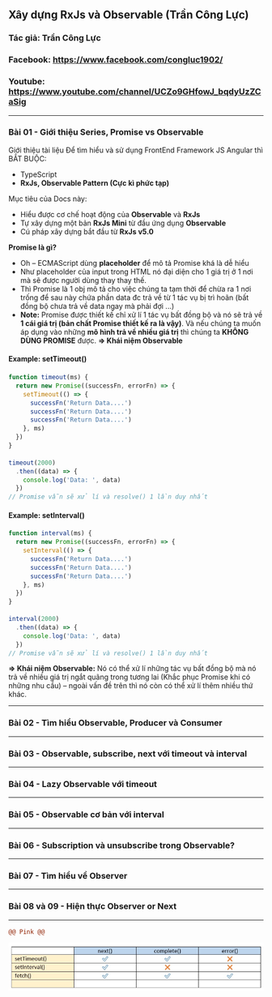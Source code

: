 ## Xây dựng RxJs và Observable (Trần Công Lực) 
### Tác giả: Trần Công Lực
### Facebook: https://www.facebook.com/congluc1902/
### Youtube: https://www.youtube.com/channel/UCZo9GHfowJ_bqdyUzZCaSig

<hr />

### Bài 01 - Giới thiệu Series, Promise vs Observable 
Giới thiệu tài liệu
Để tìm hiểu và sử dụng FrontEnd Framework JS Angular thì 
BẮT BUỘC:
- TypeScript
- **RxJs, Observable Pattern (Cực kì phức tạp)**

Mục tiêu của Docs này:
- Hiểu được cơ chế hoạt động của **Observable** và **RxJs**
- Tự xây dựng một bản **RxJs Mini** từ đầu ứng dụng **Observable**
- Cú pháp xây dựng bắt đầu từ **RxJs v5.0**

**Promise là gì?**
- Oh – ECMAScript dùng **placeholder** để mô tả Promise khá là dễ hiểu
- Như placeholder của input trong HTML nó đại diện cho 1 giá trị ở 1 nơi mà sẽ được người dùng thay thay thế.
- Thì Promise là 1 obj mô tả cho việc chúng ta tạm thời để chừa ra 1 nơi trống để sau này chứa phần data đc trả về từ 1 tác vụ bị trì hoãn (bất đồng bộ chưa trả về data ngay mà phải đợi ...)
- **Note:** Promise được thiết kế chỉ xử lí 1 tác vụ bất đồng bộ và nó sẽ trả về **1 cái giá trị (bản chất Promise thiết kế ra là vậy)**. Và nếu chúng ta muốn áp dụng vào những **mô hình trả về nhiều giá trị** thì chúng ta **KHÔNG DÙNG PROMISE** được. **=> Khái niệm Observable**

#### Example: setTimeout()
```js
function timeout(ms) {
  return new Promise((successFn, errorFn) => {
    setTimeout(() => {
      successFn('Return Data....')
      successFn('Return Data....')
      successFn('Return Data....')
    }, ms)
  })
}

timeout(2000)
  .then((data) => {
    console.log('Data: ', data)
  })
// Promise vẫn sẽ xử lí và resolve() 1 lần duy nhất

```
#### Example: setInterval()

```js
function interval(ms) {
  return new Promise((successFn, errorFn) => {
    setInterval(() => {
      successFn('Return Data....')
      successFn('Return Data....')
      successFn('Return Data....')
    }, ms)
  })
}

interval(2000)
  .then((data) => {
    console.log('Data: ', data)
  })
// Promise vẫn sẽ xử lí và resolve() 1 lần duy nhất

```
**=> Khái niệm Observable:** Nó có thể xử lí những tác vụ bất đồng bộ mà nó trả về nhiều giá trị ngắt quãng trong tương lai (Khắc phục Promise khi có những nhu cầu) – ngoài vấn đề trên thì nó còn có thể xử lí thêm nhiều thứ khác.

<hr />

### Bài 02 - Tìm hiểu Observable, Producer và Consumer

<hr />

### Bài 03 - Observable, subscribe, next với timeout và interval 

<hr />

### Bài 04 - Lazy Observable với timeout

<hr />

### Bài 05 - Observable cơ bản với interval

<hr />

### Bài 06 - Subscription và unsubscribe trong Observable?

<hr />

### Bài 07 - Tìm hiểu về Observer

<hr />

### Bài 08 và 09 - Hiện thực Observer or Next

<hr />

```diff
@@ Pink @@

```

<img src="./imgs/table1.jpg">

